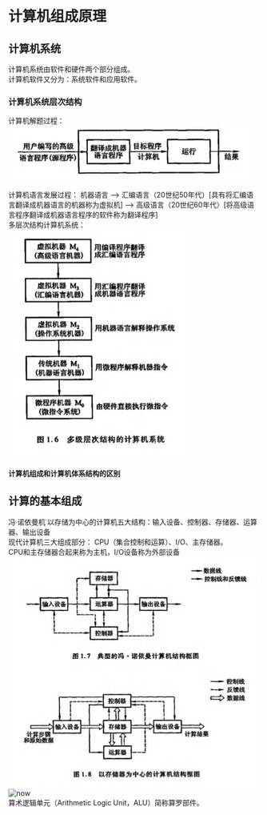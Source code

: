 # 计算机组成原理

## 计算机系统
计算机系统由软件和硬件两个部分组成。   
计算机软件又分为：系统软件和应用软件。    

### 计算机系统层次结构
计算机解题过程：
![解题过程](/img/resolve.jpg)    

计算机语言发展过程：
机器语言 ——> 汇编语言（20世纪50年代）[具有将汇编语言翻译成机器语言的机器称为虚拟机] ——> 高级语言（20世纪60年代）[将高级语言程序翻译成机器语言程序的软件称为翻译程序]  
多层次结构计算机系统：
![leval](/img/leval.jpg)

#### 计算机组成和计算机体系结构的区别

## 计算的基本组成
冯·诺依曼机
以存储为中心的计算机五大结构：输入设备、控制器、存储器、运算器、输出设备   
现代计算机三大组成部分： CPU（集合控制和运算）、I/O、主存储器。    
CPU和主存储器合起来称为主机，I/O设备称为外部设备    
![冯](/img/feng.jpg)
![now](/img/nowcomputer)     
算术逻辑单元（Arithmetic Logic Unit，ALU）简称算罗部件。
